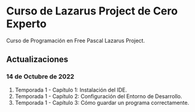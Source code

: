 # Curso de Lazarus Project de Cero Experto

Curso de Programación en Free Pascal Lazarus Project.

## Actualizaciones

### 14 de Octubre de 2022

1. Temporada 1 - Capítulo 1: Instalación del IDE.
2. Temporada 1 - Capítulo 2: Configuración del Entorno de Desarrollo.
3. Temporada 1 - Capítulo 3: Cómo guardar un programa correctamente.
 
